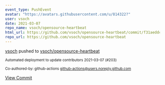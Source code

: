 ```yaml
---
event_type: PushEvent
avatar: "https://avatars.githubusercontent.com/u/814322?"
user: vsoch
date: 2021-03-07
repo_name: vsoch/opensource-heartbeat
html_url: https://github.com/vsoch/opensource-heartbeat/commit/f31aeddc3fd75f981808f991606b127b2743534c
repo_url: https://github.com/vsoch/opensource-heartbeat
---
```


<a href='https://github.com/vsoch' target='_blank'>vsoch</a> pushed to <a href='https://github.com/vsoch/opensource-heartbeat' target='_blank'>vsoch/opensource-heartbeat</a>

<small>Automated deployment to update contributors 2021-03-07 (#203)

Co-authored-by: github-actions <github-actions@users.noreply.github.com></small>

<a href='https://github.com/vsoch/opensource-heartbeat/commit/f31aeddc3fd75f981808f991606b127b2743534c' target='_blank'>View Commit</a>